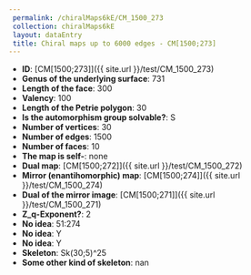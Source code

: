 ```yaml
--- 
 permalink: /chiralMaps6kE/CM_1500_273 
 collection: chiralMaps6kE
 layout: dataEntry
 title: Chiral maps up to 6000 edges - CM[1500;273]
---
```


- **ID**: [CM[1500;273]]({{ site.url }}/test/CM_1500_273)
- **Genus of the underlying surface**: 731
- **Length of the face**: 300
- **Valency**: 100
- **Length of the Petrie polygon**: 30
- **Is the automorphism group solvable?**: S
- **Number of vertices**: 30
- **Number of edges**: 1500
- **Number of faces**: 10
- **The map is self-**: none
- **Dual map**: [CM[1500;272]]({{ site.url }}/test/CM_1500_272)
- **Mirror (enantihomorphic) map**: [CM[1500;274]]({{ site.url }}/test/CM_1500_274)
- **Dual of the mirror image**: [CM[1500;271]]({{ site.url }}/test/CM_1500_271)
- **Z_q-Exponent?**: 2
- **No idea**:  51:274
- **No idea**: Y
- **No idea**: Y
- **Skeleton**: Sk(30;5)^25
- **Some other kind of skeleton**: nan
